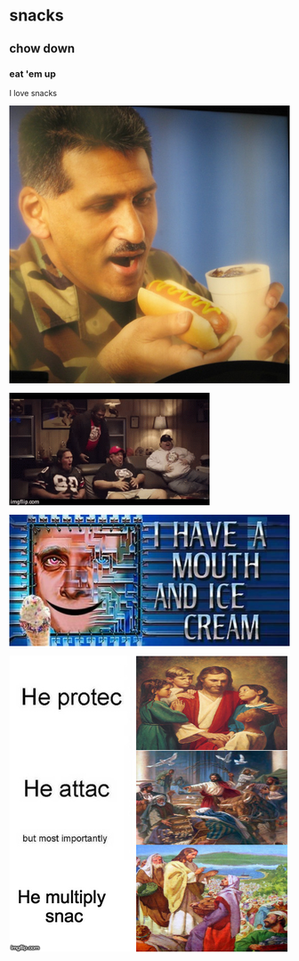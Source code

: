 # snacks

## chow down

### eat 'em up

I love snacks

![Sgt. ChowDown](/resources/sgt-chowdown.jpg)

![Snack Buddies](resources/snacks.gif "Gotta have my snacks!")

![ICECREAM](/resources/icecream.jpg)

![lamb-of-god](/resources/multiply.jpg)
